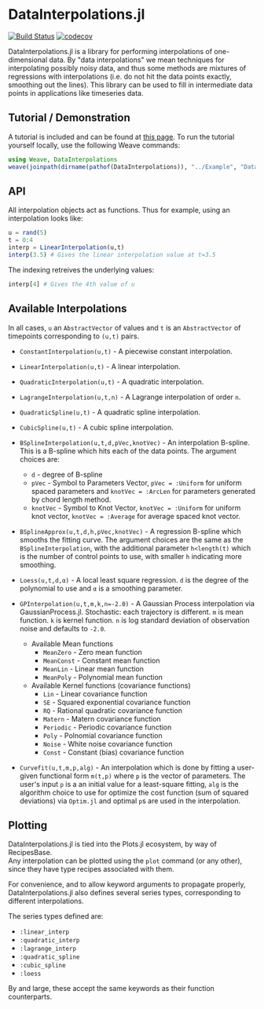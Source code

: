 # DataInterpolations.jl

[![Build Status](https://travis-ci.org/PumasAI/DataInterpolations.jl.svg?branch=master)](https://travis-ci.org/PumasAI/DataInterpolations.jl)
[![codecov](https://codecov.io/gh/PumasAI/DataInterpolations.jl/branch/master/graph/badge.svg)](https://codecov.io/gh/PumasAI/DataInterpolations.jl)

DataInterpolations.jl is a library for performing interpolations of one-dimensional data. By
"data interpolations" we mean techniques for interpolating possibly noisy data, and thus
some methods are mixtures of regressions with interpolations (i.e. do not hit the data
points exactly, smoothing out the lines). This library can be used to fill in intermediate
data points in applications like timeseries data.

## Tutorial / Demonstration

A tutorial is included and can be found at [this page](https://htmlpreview.github.io/?https://github.com/UMCTM/DataInterpolations.jl/blob/master/Example/DataInterpolations.html). To run the tutorial yourself
locally, use the following Weave commands:

```julia
using Weave, DataInterpolations
weave(joinpath(dirname(pathof(DataInterpolations)), "../Example", "DataInterpolations.jmd"), out_path=:doc)
```

## API

All interpolation objects act as functions. Thus for example, using an interpolation looks like:

```julia
u = rand(5)
t = 0:4
interp = LinearInterpolation(u,t)
interp(3.5) # Gives the linear interpolation value at t=3.5
```

The indexing retreives the underlying values:

```julia
interp[4] # Gives the 4th value of u
```

## Available Interpolations

In all cases, `u` an `AbstractVector` of values and `t` is an `AbstractVector` of timepoints
corresponding to `(u,t)` pairs.

- `ConstantInterpolation(u,t)` - A piecewise constant interpolation.

- `LinearInterpolation(u,t)` - A linear interpolation.

- `QuadraticInterpolation(u,t)` - A quadratic interpolation.

- `LagrangeInterpolation(u,t,n)` - A Lagrange interpolation of order `n`.

- `QuadraticSpline(u,t)` - A quadratic spline interpolation.

- `CubicSpline(u,t)` - A cubic spline interpolation.

- `BSplineInterpolation(u,t,d,pVec,knotVec)` - An interpolation B-spline. This is a B-spline which hits each of the data points. The argument choices are:
  	- `d` - degree of B-spline  
  	- `pVec` - Symbol to Parameters Vector, `pVec = :Uniform` for uniform spaced parameters and `knotVec = :ArcLen` for parameters generated by chord length method.  
  	- `knotVec` - Symbol to Knot Vector, `knotVec = :Uniform` for uniform knot vector, `knotVec = :Average` for average spaced knot vector.

- `BSplineApprox(u,t,d,h,pVec,knotVec)` - A regression B-spline which smooths the fitting curve. The argument choices are the same as the `BSplineInterpolation`, with the additional parameter `h<length(t)` which is the number of control points to use, with smaller `h` indicating more smoothing.

- `Loess(u,t,d,α)` - A local least square regression. `d` is the degree of the polynomial to use and `α` is a smoothing parameter.

- `GPInterpolation(u,t,m,k,n=-2.0)` - A Gaussian Process interpolation via GaussianProcess.jl. Stochastic: each trajectory is different. `m` is mean function. `k` is kernel function. `n` is log standard deviation of observation noise and defaults to `-2.0`.

	- Available Mean functions
		- `MeanZero` - Zero mean function
		- `MeanConst` - Constant mean function
		- `MeanLin` - Linear mean function
		- `MeanPoly` - Polynomial mean function
	- Available Kernel functions (covariance functions)
	 	- `Lin` - Linear covariance function
	 	- `SE` - Squared exponential covariance function
	 	- `RQ` - Rational quadratic covariance function
	 	- `Matern` - Matern covariance function
	 	- `Periodic` - Periodic covariance function
	 	- `Poly` - Polnomial covariance function
	 	- `Noise` - White noise covariance function
	 	- `Const` - Constant (bias) covariance function

- `Curvefit(u,t,m,p,alg)` - An interpolation which is done by fitting a user-given functional form `m(t,p)` where `p` is the vector of parameters. The user's input `p` is a an initial value for a least-square fitting, `alg` is the algorithm choice to use for optimize the cost function (sum of squared deviations) via `Optim.jl` and optimal `p`s are used in the interpolation.

## Plotting

DataInterpolations.jl is tied into the Plots.jl ecosystem, by way of RecipesBase.  
Any interpolation can be plotted using the `plot` command (or any other), since they have type recipes associated with them.

For convenience, and to allow keyword arguments to propagate properly, DataInterpolations.jl also defines several series types, corresponding to different interpolations.

The series types defined are:
- `:linear_interp`
- `:quadratic_interp`
- `:lagrange_interp`
- `:quadratic_spline`
- `:cubic_spline`
- `:loess`

By and large, these accept the same keywords as their function counterparts.
